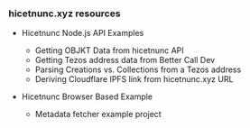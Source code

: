 ### hicetnunc.xyz resources

- Hicetnunc Node.js API Examples

  - Getting OBJKT Data from hicetnunc API
  - Getting Tezos address data from Better Call Dev
  - Parsing Creations vs. Collections from a Tezos address 
  - Deriving Cloudflare IPFS link from hicetnunc.xyz URL
  
- Hicetnunc Browser Based Example

  - Metadata fetcher example project
 
